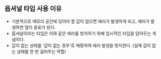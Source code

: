 ## 옵셔널 타입 사용 이유
- 기본적으로 메모리 공간에 있어야 할 값이 없으면 에러가 발생하게 되고, 에러가 발생하면 앱이 종료가 된다.
- 옵셔널이라는 타입은 이와 같은 에러를 방지하기 위해 임시적인 타입을 담아두는 개념이다.
- 값이 없는 상태를 '값이 없는 경우'로 매핑하여 에러 발생을 방지한다. (실제 값이 없는 상태를 한 번 걸러주는 역할)